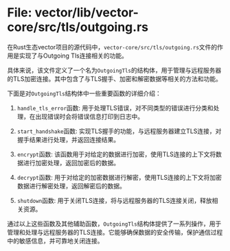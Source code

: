 # File: vector/lib/vector-core/src/tls/outgoing.rs

在Rust生态vector项目的源代码中，`vector-core/src/tls/outgoing.rs`文件的作用是实现了与Outgoing Tls连接相关的功能。

具体来说，该文件定义了一个名为`OutgoingTls`的结构体，用于管理与远程服务器的TLS加密连接。其中包含了与TLS握手、加密和解密数据等相关的方法和功能。

下面是对`OutgoingTls`结构体中一些重要函数的详细介绍：

1. `handle_tls_error`函数: 用于处理TLS错误，对不同类型的错误进行分类和处理，在出现错误时会将错误信息打印到日志中。

2. `start_handshake`函数: 实现TLS握手的功能，与远程服务器建立TLS连接，对握手结果进行处理，并返回连接结果。

3. `encrypt`函数: 该函数用于对给定的数据进行加密，使用TLS连接的上下文将数据进行加密处理，返回加密后的数据。

4. `decrypt`函数: 用于对给定的加密数据进行解密，使用TLS连接的上下文将加密数据进行解密处理，返回解密后的数据。

5. `shutdown`函数: 用于关闭TLS连接，将与远程服务器的TLS连接关闭，释放相关资源。

通过以上这些函数及其他辅助函数，`OutgoingTls`结构体提供了一系列操作，用于管理和处理与远程服务器的TLS连接。它能够确保数据的安全传输，保护通信过程中的敏感信息，并可靠地关闭连接。

